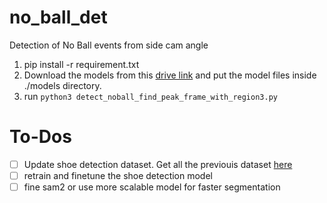 # no_ball_det
Detection of No Ball events from side cam angle


1. pip install -r requirement.txt
2. Download the models from this [drive link](https://drive.google.com/drive/folders/1P0b5Pqgpu1xc9IxZj5D6A3uKmGYYjQea?usp=sharing) and put the model files inside ./models directory.
3. run `python3 detect_noball_find_peak_frame_with_region3.py`

# To-Dos

- [ ] Update shoe detection dataset. Get all the previouis dataset [here](https://drive.google.com/drive/folders/19p5GvCAyA4s-xLZ5GvYcnhs2wqeXV37V?usp=sharing)
- [ ] retrain and finetune the shoe detection model
- [ ] fine sam2 or use more scalable model for faster segmentation
